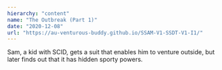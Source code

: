 ```yaml
---
hierarchy: "content"
name: "The Outbreak (Part 1)"
date: "2020-12-08"
url: "https://au-venturous-buddy.github.io/SSAM-V1-SSDT-V1-I1/"
---
```


Sam, a kid with SCID, gets a suit that enables him to venture outside, but later finds out that it has hidden sporty powers.